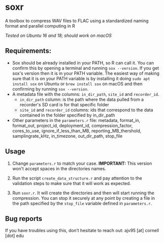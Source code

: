 # soxr

A toolbox to compress WAV files to FLAC using a standardized naming format and parallel computing in R

*Tested on Ubuntu 16 and 18; should work on macOS*

## Requirements: 

- Sox should be already installed in your PATH, so R can call it. You can confirm this by opening a terminal and running `sox --version`. If you get sox's version then it is in your PATH variable. The easiest way of making sure that it is on your PATH variable is by installing it doing `sudo apt install sox` on Ubuntu or `brew install sox` on macOS and then confirming by running `sox --version`.
- A metadata file with the columns: `in_dir_path`,	`site_id` and	`recorder_id`.
  + `in_dir_path` column: is the path where the data pulled from a recorder's SD card is for that specific folder
  + `site_id` and `recorder_id` columns: ids that correspond to the data contained in the folder specified by in_dir_path
- Other parameters in the `parameters.r` file: metadata, format_in, format_out, project_id, deployment_id, compression_factor, cores_to_use, ignore_if_less_than_MB, reporting_MB_thershold, samplingrate_kHz, in_timezone, out_dir_path, stop_file


## Usage

1. Change `parameters.r` to match your case. **IMPORTANT:** This version won't accept spaces in the directories names.

2. Run the script `create_data_structure.r` and pay attention to the validation steps to make sure that it will work as expected.

3. Run `soxr.r`. It will create the directories and then will start running the compression. You can stop it securely at any point by creating a file in the path specified by the `stop_file` variable defined in `parameters.r`.

## Bug reports

If you have troubles using this, don't hesitate to reach out: ajv95 [at] cornell [dot] edu